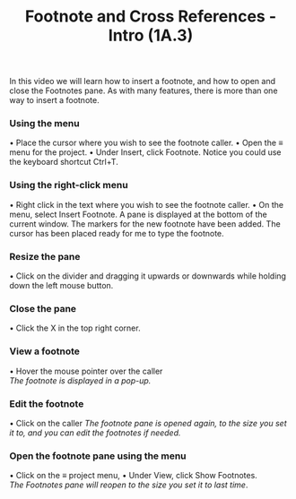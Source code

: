 ﻿---
title:  Footnote and Cross References - Intro (1A.3)
---
In this video we will learn how to insert a footnote, and how to open and close the Footnotes pane. As with many features, there is more than one way to insert a footnote. 
### Using the menu
•	Place the cursor where you wish to see the footnote caller. 
•	Open the ≡ menu for the project. 
•	Under Insert, click Footnote. 
Notice you could use the keyboard shortcut Ctrl+T.

### Using the right-click menu
•	Right click in the text where you wish to see the footnote caller. 
•	On the menu, select Insert Footnote. 
A pane is displayed at the bottom of the current window. 
The markers for the new footnote have been added. 
The cursor has been placed ready for me to type the footnote. 
### Resize the pane
•	Click on the divider and dragging it upwards or downwards while holding down the left mouse button. 
### Close the pane
•	Click the X in the top right corner.
### View a footnote
•	Hover the mouse pointer over the caller  
*The footnote is displayed in a pop-up.* 
### Edit the footnote
•	Click on the caller
*The footnote pane is opened again, to the size you set it to, and you can edit the footnotes if needed.*
### Open the footnote pane using the menu
•	Click on the ≡ project menu, 
•	Under View, click Show Footnotes.   
*The Footnotes pane will reopen to the size you set it to last time*. 

